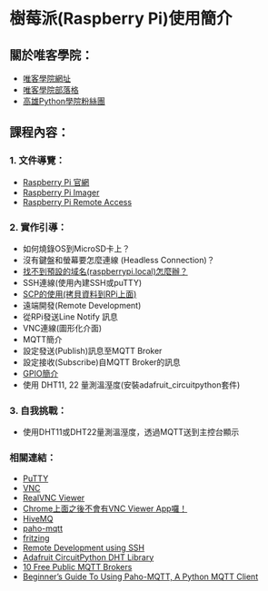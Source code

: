 # 樹莓派(Raspberry Pi)使用簡介

## 關於唯客學院：

* [唯客學院網址](https://www.victorgau.com)
* [唯客學院部落格](https://victorgau.com/blog/)
* [高雄Python學院粉絲團](https://www.facebook.com/KHPYAcademy/)

## 課程內容：

### 1. 文件導覽：

* [Raspberry Pi 官網](https://www.raspberrypi.org/)
* [Raspberry Pi Imager](https://www.raspberrypi.org/software/)
* [Raspberry Pi Remote Access](https://www.raspberrypi.org/documentation/remote-access/)

### 2. 實作引導：

* 如何燒錄OS到MicroSD卡上？
* 沒有鍵盤和螢幕要怎麼連線 (Headless Connection)？
* [找不到預設的域名(raspberrypi.local)怎麼辦？](https://www.raspberrypi.org/documentation/remote-access/ip-address.md)
* SSH連線(使用內建SSH或puTTY)
* [SCP的使用(拷貝資料到RPi上面)](https://www.raspberrypi.org/documentation/remote-access/ssh/scp.md)
* 遠端開發(Remote Development)
* 從RPi發送Line Notify 訊息
* VNC連線(圖形化介面)
* MQTT簡介
* 設定發送(Publish)訊息至MQTT Broker
* 設定接收(Subscribe)自MQTT Broker的訊息
* [GPIO簡介](https://www.raspberrypi.org/documentation/usage/gpio)
* 使用 DHT11, 22 量測溫溼度(安裝adafruit_circuitpython套件)

### 3. 自我挑戰：

* 使用DHT11或DHT22量測溫溼度，透過MQTT送到主控台顯示

### 相關連結：

* [PuTTY](https://www.putty.org/)
* [VNC](https://www.raspberrypi.org/documentation/remote-access/vnc/)
* [RealVNC Viewer](https://www.realvnc.com/en/connect/download/viewer/)
* [Chrome上面之後不會有VNC Viewer App囉！](https://help.realvnc.com/hc/en-us/articles/360017492037-Product-End-of-Life-EoL-notice-#vnc-viewer-plus-0-0)
* [HiveMQ](https://www.hivemq.com/)
* [paho-mqtt](https://github.com/eclipse/paho.mqtt.python)
* [fritzing](https://fritzing.org/)
* [Remote Development using SSH](https://code.visualstudio.com/docs/remote/ssh)
* [Adafruit CircuitPython DHT Library](https://circuitpython.readthedocs.io/projects/dht/en/latest/index.html)
* [10 Free Public MQTT Brokers](https://mntolia.com/10-free-public-private-mqtt-brokers-for-testing-prototyping/)
* [Beginner’s Guide To Using Paho-MQTT, A Python MQTT Client](https://mntolia.com/mqtt-python-with-paho-mqtt-client/)